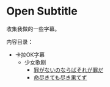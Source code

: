 # Open Subtitle

收集我做的一些字幕。

内容目录：

- 卡拉OK字幕
  - 少女歌剧
    - [罪がないのならばそれが罪だ](karaoke/revuestarlight-罪がないのならばそれが罪だ.ass)
    - [命尽きても尽き果てず](karaoke/revuestarlight-命尽きても尽き果てず.ass)